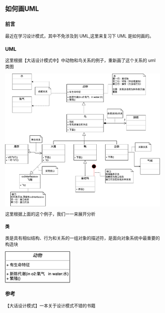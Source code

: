 ## 如何画UML

### 前言

最近在学习设计模式，其中不免涉及到 UML,这里来复习下 UML 是如何画的。  

### UML 

这里根据【大话设计模式中】中动物和鸟关系的例子，重新画了这个关系的 uml 类图    

<img src="/img/uml-demo.png"  alt="uml" align=center />

这里根据上面的这个例子，我们一一来展开分析  

#### 类

类是具有相似结构、行为和关系的一组对象的描述符，是面向对象系统中最重要的构造块  

<img src="/img/uml-class.png"  alt="uml" align=center />



### 参考

【大话设计模式】一本关于设计模式不错的书籍   